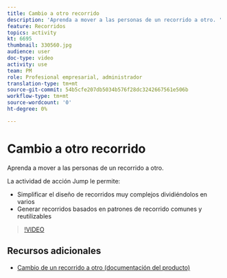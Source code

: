 ```yaml
---
title: Cambio a otro recorrido
description: 'Aprenda a mover a las personas de un recorrido a otro. '
feature: Recorridos
topics: activity
kt: 6695
thumbnail: 330560.jpg
audience: user
doc-type: video
activity: use
team: PM
role: Profesional empresarial, administrador
translation-type: tm+mt
source-git-commit: 54b5cfe207db5034b576f28dc3242667561e506b
workflow-type: tm+mt
source-wordcount: '0'
ht-degree: 0%

---
```



# Cambio a otro recorrido

Aprenda a mover a las personas de un recorrido a otro.

La actividad de acción Jump le permite:

* Simplificar el diseño de recorridos muy complejos dividiéndolos en varios
* Generar recorridos basados en patrones de recorrido comunes y reutilizables

>[!VIDEO](https://video.tv.adobe.com/v/330560?quality=12)

## Recursos adicionales

* [Cambio de un recorrido a otro (documentación del producto)](https://experienceleague.adobe.com/docs/journeys/using/building-journeys/about-journey-building/action-activities/jump.html?lang=es#building-journeys)

